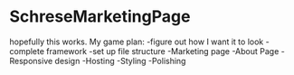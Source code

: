 # SchreseMarketingPage
hopefully this works. 
My game plan: 
-figure out how I want it to look
-complete framework
-set up file structure
-Marketing page
-About Page
-Responsive design 
-Hosting
-Styling
-Polishing
